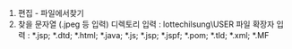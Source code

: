 
1. 편집 - 파일에서찾기
2. 찾을 문자열 (.jpeg 등 입력)
   디렉토리 입력 : lottechilsung\USER
   파일 확장자 입력 : *.jsp; *.dtd; *.html; *.java; *.js; *.jsp; *.jspf; *.pom; *.tld; *.xml; *.MF
